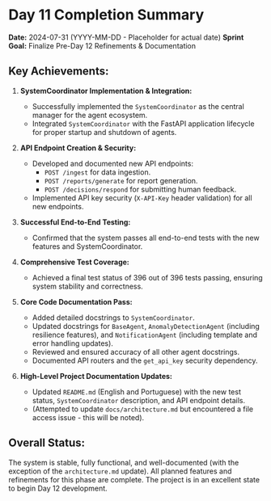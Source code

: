 # Day 11 Completion Summary

**Date:** 2024-07-31 (YYYY-MM-DD - Placeholder for actual date)
**Sprint Goal:** Finalize Pre-Day 12 Refinements & Documentation

## Key Achievements:

1.  **SystemCoordinator Implementation & Integration:**
    *   Successfully implemented the `SystemCoordinator` as the central manager for the agent ecosystem.
    *   Integrated `SystemCoordinator` with the FastAPI application lifecycle for proper startup and shutdown of agents.

2.  **API Endpoint Creation & Security:**
    *   Developed and documented new API endpoints:
        *   `POST /ingest` for data ingestion.
        *   `POST /reports/generate` for report generation.
        *   `POST /decisions/respond` for submitting human feedback.
    *   Implemented API key security (`X-API-Key` header validation) for all new endpoints.

3.  **Successful End-to-End Testing:**
    *   Confirmed that the system passes all end-to-end tests with the new features and SystemCoordinator.

4.  **Comprehensive Test Coverage:**
    *   Achieved a final test status of 396 out of 396 tests passing, ensuring system stability and correctness.

5.  **Core Code Documentation Pass:**
    *   Added detailed docstrings to `SystemCoordinator`.
    *   Updated docstrings for `BaseAgent`, `AnomalyDetectionAgent` (including resilience features), and `NotificationAgent` (including template and error handling updates).
    *   Reviewed and ensured accuracy of all other agent docstrings.
    *   Documented API routers and the `get_api_key` security dependency.

6.  **High-Level Project Documentation Updates:**
    *   Updated `README.md` (English and Portuguese) with the new test status, `SystemCoordinator` description, and API endpoint details.
    *   (Attempted to update `docs/architecture.md` but encountered a file access issue - this will be noted).

## Overall Status:

The system is stable, fully functional, and well-documented (with the exception of the `architecture.md` update). All planned features and refinements for this phase are complete. The project is in an excellent state to begin Day 12 development.
